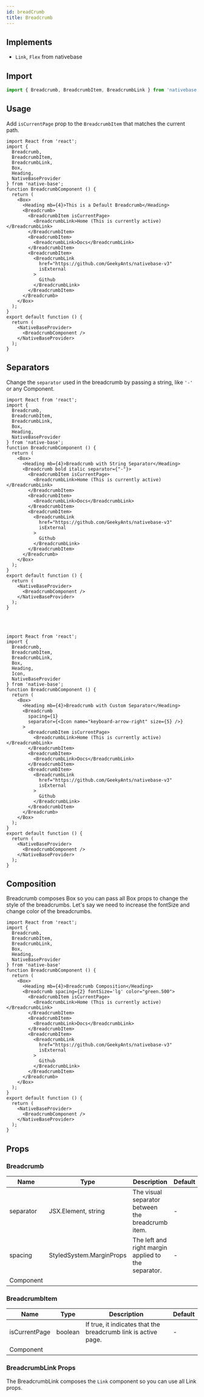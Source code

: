 ```yaml
---
id: breadCrumb
title: Breadcrumb
---
```


## Implements

- `Link`, `Flex` from nativebase

## Import

```jsx
import { Breadcrumb, BreadcrumbItem, BreadcrumbLink } from 'nativebase';
```

## Usage

Add `isCurrentPage` prop to the `BreadcrumbItem` that matches the current path.

```SnackPlayer name=Breadcrumb%20Usage
import React from 'react';
import {
  Breadcrumb,
  BreadcrumbItem,
  BreadcrumbLink,
  Box,
  Heading,
  NativeBaseProvider
} from 'native-base';
function BreadcrumbComponent () {
  return (
    <Box>
      <Heading mb={4}>This is a Default Breadcrumb</Heading>
      <Breadcrumb>
        <BreadcrumbItem isCurrentPage>
          <BreadcrumbLink>Home (This is currently active)</BreadcrumbLink>
        </BreadcrumbItem>
        <BreadcrumbItem>
          <BreadcrumbLink>Docs</BreadcrumbLink>
        </BreadcrumbItem>
        <BreadcrumbItem>
          <BreadcrumbLink
            href="https://github.com/GeekyAnts/nativebase-v3"
            isExternal
          >
            Github
          </BreadcrumbLink>
        </BreadcrumbItem>
      </Breadcrumb>
    </Box>
  );
}
export default function () {
  return (
    <NativeBaseProvider>
      <BreadcrumbComponent />
    </NativeBaseProvider>
  );
}
```

## Separators

Change the `separator` used in the breadcrumb by passing a string, like `'-'` or any Component.

```SnackPlayer name=Breadcrumb%20Separators
import React from 'react';
import {
  Breadcrumb,
  BreadcrumbItem,
  BreadcrumbLink,
  Box,
  Heading,
  NativeBaseProvider
} from 'native-base';
function BreadcrumbComponent () {
  return (
    <Box>
      <Heading mb={4}>Breadcrumb with String Separator</Heading>
      <Breadcrumb bold italic separator={"-"}>
        <BreadcrumbItem isCurrentPage>
          <BreadcrumbLink>Home (This is currently active)</BreadcrumbLink>
        </BreadcrumbItem>
        <BreadcrumbItem>
          <BreadcrumbLink>Docs</BreadcrumbLink>
        </BreadcrumbItem>
        <BreadcrumbItem>
          <BreadcrumbLink
            href="https://github.com/GeekyAnts/nativebase-v3"
            isExternal
          >
            Github
          </BreadcrumbLink>
        </BreadcrumbItem>
      </Breadcrumb>
    </Box>
  );
}
export default function () {
  return (
    <NativeBaseProvider>
      <BreadcrumbComponent />
    </NativeBaseProvider>
  );
}
```

<br/>
<br/>

```SnackPlayer name=Breadcrumb%20Example
import React from 'react';
import {
  Breadcrumb,
  BreadcrumbItem,
  BreadcrumbLink,
  Box,
  Heading,
  Icon,
  NativeBaseProvider
} from 'native-base';
function BreadcrumbComponent () {
  return (
    <Box>
      <Heading mb={4}>Breadcrumb with Custom Separator</Heading>
      <Breadcrumb
        spacing={1}
        separator={<Icon name="keyboard-arrow-right" size={5} />}
      >
        <BreadcrumbItem isCurrentPage>
          <BreadcrumbLink>Home (This is currently active)</BreadcrumbLink>
        </BreadcrumbItem>
        <BreadcrumbItem>
          <BreadcrumbLink>Docs</BreadcrumbLink>
        </BreadcrumbItem>
        <BreadcrumbItem>
          <BreadcrumbLink
            href="https://github.com/GeekyAnts/nativebase-v3"
            isExternal
          >
            Github
          </BreadcrumbLink>
        </BreadcrumbItem>
      </Breadcrumb>
    </Box>
  );
}
export default function () {
  return (
    <NativeBaseProvider>
      <BreadcrumbComponent />
    </NativeBaseProvider>
  );
}
```

## Composition

Breadcrumb composes Box so you can pass all Box props to change the style of the breadcrumbs. Let's say we need to increase the fontSize and change color of the breadcrumbs.

```SnackPlayer name=Breadcrumb%20Composition
import React from 'react';
import {
  Breadcrumb,
  BreadcrumbItem,
  BreadcrumbLink,
  Box,
  Heading,
  NativeBaseProvider
} from 'native-base'
function BreadcrumbComponent () {
  return (
    <Box>
      <Heading mb={4}>Breadcrumb Composition</Heading>
      <Breadcrumb spacing={2} fontSize='lg' color="green.500">
        <BreadcrumbItem isCurrentPage>
          <BreadcrumbLink>Home (This is currently active)</BreadcrumbLink>
        </BreadcrumbItem>
        <BreadcrumbItem>
          <BreadcrumbLink>Docs</BreadcrumbLink>
        </BreadcrumbItem>
        <BreadcrumbItem>
          <BreadcrumbLink
            href="https://github.com/GeekyAnts/nativebase-v3"
            isExternal
          >
            Github
          </BreadcrumbLink>
        </BreadcrumbItem>
      </Breadcrumb>
    </Box>
  );
}
export default function () {
  return (
    <NativeBaseProvider>
      <BreadcrumbComponent />
    </NativeBaseProvider>
  );
}
```

## Props

### Breadcrumb

| Name      | Type                     | Description                                         | Default |
| --------- | ------------------------ | --------------------------------------------------- | ------- |
| separator | JSX.Element, string      | The visual separator between the breadcrumb item.   | -       |
| spacing   | StyledSystem.MarginProps | The left and right margin applied to the separator. | -       |
| Component |                          |                                                     |         |

### BreadcrumbItem

| Name          | Type    | Description                                                    | Default |
| ------------- | ------- | -------------------------------------------------------------- | ------- |
| isCurrentPage | boolean | If true, it indicates that the breadcrumb link is active page. | -       |
| Component     |         |                                                                |         |

### **BreadcrumbLink Props**

The BreadcrumbLink composes the `Link` component so you can use all Link props.
